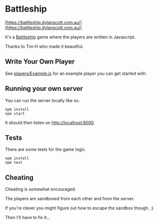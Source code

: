 # Battleship

[https://battleship.dylanscott.com.au/](https://battleship.dylanscott.com.au/)

It's a [Battleship](<https://en.wikipedia.org/wiki/Battleship_(game)>) game
where the players are written in Javascript.

Thanks to Tim H who made it beautiful.

## Write Your Own Player

See [players/Example.js](players/Example.js) for an example player you can get
started with.

## Running your own server

You can run the server locally like so.

```
npm install
npm start
```

It should then listen on [http://localhost:8000](http://localhost:8000).

## Tests

There are some tests for the game logic.

```
npm install
npm test
```

## Cheating

Cheating is somewhat encouraged.

The players are sandboxed from each other and from the server.

If you're clever you might figure out how to escape the sandbox though. ;)

Then I'll have to fix it...
